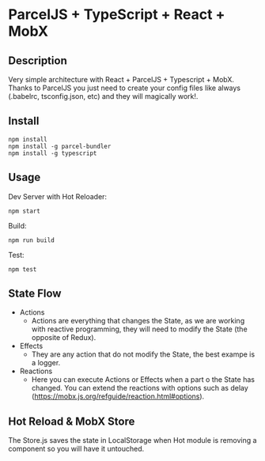 # ParcelJS + TypeScript + React + MobX

## Description

Very simple architecture with React + ParcelJS + Typescript + MobX. Thanks to
ParcelJS you just need to create your config files like always (.babelrc,
tsconfig.json, etc) and they will magically work!.

## Install

```
npm install
npm install -g parcel-bundler
npm install -g typescript
```

## Usage

Dev Server with Hot Reloader:

```
npm start
```

Build:

```
npm run build
```

Test:

```
npm test
```

## State Flow

* Actions
  * Actions are everything that changes the State, as we are working with
    reactive programming, they will need to modify the State (the opposite of
    Redux).
* Effects
  * They are any action that do not modify the State, the best exampe is a
    logger.
* Reactions
  * Here you can execute Actions or Effects when a part o the State has changed.
    You can extend the reactions with options such as delay
    (https://mobx.js.org/refguide/reaction.html#options).

## Hot Reload & MobX Store

The Store.js saves the state in LocalStorage when Hot module is removing a
component so you will have it untouched.
